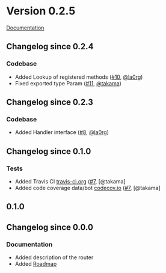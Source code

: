 # Version 0.2.5

[Documentation](https://github.com/takama/bit/blob/master/README.md)

## Changelog since 0.2.4

### Codebase

- Added Lookup of registered methods ([#10](https://github.com/takama/bit/pull/10), [@la0rg](https://github.com/la0rg))
- Fixed exported type Param ([#11](https://github.com/takama/bit/pull/11), [@takama](https://github.com/takama))

## Changelog since 0.2.3

### Codebase

- Added Handler interface ([#8](https://github.com/takama/bit/pull/8), [@la0rg](https://github.com/la0rg))

## Changelog since 0.1.0

### Tests

- Added Travis CI [travis-ci.org](https://travis-ci.org/takama/bit) ([#7](https://github.com/takama/bit/pull/7), [@takama]
- Added code coverage data/bot [codecov.io](https://codecov.io/gh/takama/bit) ([#7](https://github.com/takama/bit/pull/7), [@takama]

## 0.1.0

## Changelog since 0.0.0

### Documentation

- Added description of the router
- Added [Roadmap](https://github.com/takama/bit/wiki/Roadmap)
